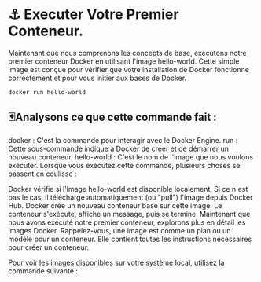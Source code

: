 # ⚓ Executer Votre Premier Conteneur.

Maintenant que nous comprenons les concepts de base, exécutons notre premier conteneur Docker en utilisant l'image hello-world. Cette simple image est conçue pour vérifier que votre installation de Docker fonctionne correctement et pour vous initier aux bases de Docker.

```
docker run hello-world
```


🃏Analysons ce que cette commande fait :
------------------------------------------

docker : C'est la commande pour interagir avec le Docker Engine.
run : Cette sous-commande indique à Docker de créer et de démarrer un nouveau conteneur.
hello-world : C'est le nom de l'image que nous voulons exécuter.
Lorsque vous exécutez cette commande, plusieurs choses se passent en coulisse :

Docker vérifie si l'image hello-world est disponible localement.
Si ce n'est pas le cas, il télécharge automatiquement (ou "pull") l'image depuis Docker Hub.
Docker crée un nouveau conteneur basé sur cette image.
Le conteneur s'exécute, affiche un message, puis se termine.
Maintenant que nous avons exécuté notre premier conteneur, explorons plus en détail les images Docker. Rappelez-vous, une image est comme un plan ou un modèle pour un conteneur. Elle contient toutes les instructions nécessaires pour créer un conteneur.

Pour voir les images disponibles sur votre système local, utilisez la commande suivante :

```

```

